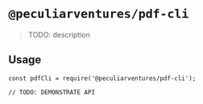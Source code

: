 # `@peculiarventures/pdf-cli`

> TODO: description

## Usage

```
const pdfCli = require('@peculiarventures/pdf-cli');

// TODO: DEMONSTRATE API
```
